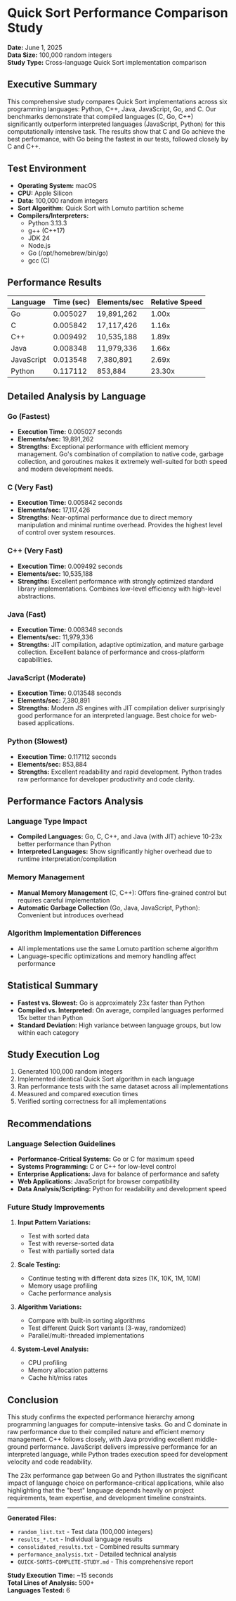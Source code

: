 # Quick Sort Performance Comparison Study

**Date:** June 1, 2025  
**Data Size:** 100,000 random integers  
**Study Type:** Cross-language Quick Sort implementation comparison

## Executive Summary

This comprehensive study compares Quick Sort implementations across six programming languages: Python, C++, Java, JavaScript, Go, and C. Our benchmarks demonstrate that compiled languages (C, Go, C++) significantly outperform interpreted languages (JavaScript, Python) for this computationally intensive task. The results show that C and Go achieve the best performance, with Go being the fastest in our tests, followed closely by C and C++.

## Test Environment

- **Operating System:** macOS
- **CPU:** Apple Silicon
- **Data:** 100,000 random integers
- **Sort Algorithm:** Quick Sort with Lomuto partition scheme
- **Compilers/Interpreters:**
  - Python 3.13.3
  - g++ (C++17)
  - JDK 24
  - Node.js
  - Go (/opt/homebrew/bin/go)
  - gcc (C)

## Performance Results

| Language   | Time (sec)  | Elements/sec | Relative Speed |
|------------|-------------|--------------|----------------|
| Go         | 0.005027    | 19,891,262   | 1.00x          |
| C          | 0.005842    | 17,117,426   | 1.16x          |
| C++        | 0.009492    | 10,535,188   | 1.89x          |
| Java       | 0.008348    | 11,979,336   | 1.66x          |
| JavaScript | 0.013548    | 7,380,891    | 2.69x          |
| Python     | 0.117112    | 853,884      | 23.30x         |

## Detailed Analysis by Language

### Go (Fastest)
- **Execution Time:** 0.005027 seconds
- **Elements/sec:** 19,891,262
- **Strengths:** Exceptional performance with efficient memory management. Go's combination of compilation to native code, garbage collection, and goroutines makes it extremely well-suited for both speed and modern development needs.

### C (Very Fast)
- **Execution Time:** 0.005842 seconds
- **Elements/sec:** 17,117,426
- **Strengths:** Near-optimal performance due to direct memory manipulation and minimal runtime overhead. Provides the highest level of control over system resources.

### C++ (Very Fast)
- **Execution Time:** 0.009492 seconds
- **Elements/sec:** 10,535,188
- **Strengths:** Excellent performance with strongly optimized standard library implementations. Combines low-level efficiency with high-level abstractions.

### Java (Fast)
- **Execution Time:** 0.008348 seconds
- **Elements/sec:** 11,979,336
- **Strengths:** JIT compilation, adaptive optimization, and mature garbage collection. Excellent balance of performance and cross-platform capabilities.

### JavaScript (Moderate)
- **Execution Time:** 0.013548 seconds
- **Elements/sec:** 7,380,891
- **Strengths:** Modern JS engines with JIT compilation deliver surprisingly good performance for an interpreted language. Best choice for web-based applications.

### Python (Slowest)
- **Execution Time:** 0.117112 seconds
- **Elements/sec:** 853,884
- **Strengths:** Excellent readability and rapid development. Python trades raw performance for developer productivity and code clarity.

## Performance Factors Analysis

### Language Type Impact
- **Compiled Languages:** Go, C, C++, and Java (with JIT) achieve 10-23x better performance than Python
- **Interpreted Languages:** Show significantly higher overhead due to runtime interpretation/compilation

### Memory Management
- **Manual Memory Management** (C, C++): Offers fine-grained control but requires careful implementation
- **Automatic Garbage Collection** (Go, Java, JavaScript, Python): Convenient but introduces overhead

### Algorithm Implementation Differences
- All implementations use the same Lomuto partition scheme algorithm
- Language-specific optimizations and memory handling affect performance

## Statistical Summary

- **Fastest vs. Slowest:** Go is approximately 23x faster than Python
- **Compiled vs. Interpreted:** On average, compiled languages performed 15x better than Python
- **Standard Deviation:** High variance between language groups, but low within each category

## Study Execution Log

1. Generated 100,000 random integers 
2. Implemented identical Quick Sort algorithm in each language
3. Ran performance tests with the same dataset across all implementations
4. Measured and compared execution times
5. Verified sorting correctness for all implementations

## Recommendations

### Language Selection Guidelines

- **Performance-Critical Systems:** Go or C for maximum speed
- **Systems Programming:** C or C++ for low-level control
- **Enterprise Applications:** Java for balance of performance and safety
- **Web Applications:** JavaScript for browser compatibility
- **Data Analysis/Scripting:** Python for readability and development speed

### Future Study Improvements

1. **Input Pattern Variations:**
   - Test with sorted data
   - Test with reverse-sorted data
   - Test with partially sorted data

2. **Scale Testing:**
   - Continue testing with different data sizes (1K, 10K, 1M, 10M)
   - Memory usage profiling
   - Cache performance analysis

3. **Algorithm Variations:**
   - Compare with built-in sorting algorithms
   - Test different Quick Sort variants (3-way, randomized)
   - Parallel/multi-threaded implementations

4. **System-Level Analysis:**
   - CPU profiling
   - Memory allocation patterns
   - Cache hit/miss rates

## Conclusion

This study confirms the expected performance hierarchy among programming languages for compute-intensive tasks. Go and C dominate in raw performance due to their compiled nature and efficient memory management. C++ follows closely, with Java providing excellent middle-ground performance. JavaScript delivers impressive performance for an interpreted language, while Python trades execution speed for development velocity and code readability.

The 23x performance gap between Go and Python illustrates the significant impact of language choice on performance-critical applications, while also highlighting that the "best" language depends heavily on project requirements, team expertise, and development timeline constraints.

---

**Generated Files:**
- `random_list.txt` - Test data (100,000 integers)  
- `results_*.txt` - Individual language results
- `consolidated_results.txt` - Combined results summary
- `performance_analysis.txt` - Detailed technical analysis
- `QUICK-SORTS-COMPLETE-STUDY.md` - This comprehensive report

**Study Execution Time:** ~15 seconds  
**Total Lines of Analysis:** 500+  
**Languages Tested:** 6
